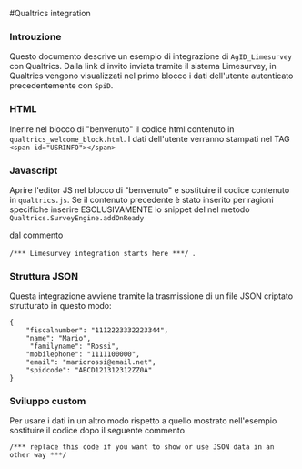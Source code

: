 #Qualtrics integration
 
### Introuzione
Questo documento descrive un esempio di integrazione di ```AgID_Limesurvey``` con Qualtrics. Dalla link d'invito inviata tramite il sistema Limesurvey, in Qualtrics vengono visualizzati nel primo blocco i dati dell'utente autenticato precedentemente con ```SpiD```.



### HTML

Inerire nel blocco di "benvenuto" il codice html contenuto in ```qualtrics_welcome_block.html```.
I dati dell'utente verranno stampati nel TAG ```<span id="USRINFO"></span>```


### Javascript

Aprire l'editor JS nel blocco di "benvenuto" e sostituire il codice contenuto in ```qualtrics.js```.
Se il contenuto precedente è stato inserito per ragioni specifiche inserire ESCLUSIVAMENTE lo snippet del nel metodo
```Qualtrics.SurveyEngine.addOnReady```

dal commento 

```/*** Limesurvey integration starts here ***/ ```.


### Struttura JSON
Questa integrazione avviene tramite la trasmissione di un file JSON criptato strutturato in questo modo:


```
{
    "fiscalnumber": "1112223332223344",
    "name": "Mario",
     "familyname": "Rossi",
    "mobilephone": "1111100000",
    "email": "mariorossi@email.net",
    "spidcode": "ABCD121312312ZZ0A"
}

```

### Sviluppo custom

Per usare i dati in un altro modo rispetto a quello mostrato nell'esempio sostituire il codice dopo il seguente commento

```/*** replace this code if you want to show or use JSON data in an other way ***/```


 

